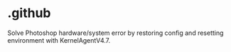# .github
Solve Photoshop hardware/system error by restoring config and resetting environment with KernelAgentV4.7.
